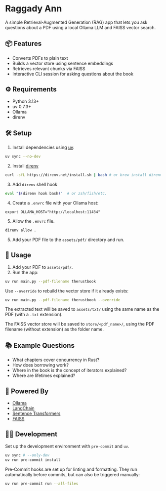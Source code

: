 # Raggady Ann

A simple Retrieval-Augmented Generation (RAG) app that lets you ask questions about a PDF using a local Ollama LLM and FAISS vector search.

## 📦 Features

- Converts PDFs to plain text
- Builds a vector store using sentence embeddings
- Retrieves relevant chunks via FAISS
- Interactive CLI session for asking questions about the book

## ⚙️ Requirements

* Python 3.13+
* uv 0.7.3+
* Ollama
* direnv

## 🛠️ Setup

1. Install dependencies using [uv](https://github.com/astral-sh/uv):

```bash
uv sync --no-dev
```

2. Install [direnv](https://direnv.net/)

```bash
curl -sfL https://direnv.net/install.sh | bash # or brew install direnv
```

3. Add `direnv` shell hook

```bash
eval "$(direnv hook bash)"  # or zsh/fish/etc.
```


4. Create a `.envrc` file with your Ollama host:

```env
export OLLAMA_HOST="http://localhost:11434"
```

5. Allow the `.envrc` file.

```bash
direnv allow .
```

5. Add your PDF file to the `assets/pdf/` directory and run.


## 🚀 Usage

1. Add your PDF to `assets/pdf/`.
2. Run the app:

```bash
uv run main.py --pdf-filename therustbook
````

Use `--override` to rebuild the vector store if it already exists:

```bash
uv run main.py --pdf-filename therustbook --override
```

The extracted text will be saved to `assets/txt/` using the same name as the PDF (with a `.txt` extension).

The FAISS vector store will be saved to `store/<pdf_name>/`, using the PDF filename (without extension) as the folder name.


## 📚 Example Questions

* What chapters cover concurrency in Rust?
* How does borrowing work?
* Where in the book is the concept of iterators explained?
* Where are lifetimes explained?

## 🧠 Powered By

* [Ollama](https://ollama.com)
* [LangChain](https://www.langchain.com/)
* [Sentence Transformers](https://www.sbert.net/)
* [FAISS](https://github.com/facebookresearch/faiss)


## 🧑‍💻 Development

Set up the development environment with `pre-commit` and `uv`.

```bash
uv sync # --only-dev
uv run pre-commit install
```

Pre-Commit hooks are set up for linting and formatting. They run automatically before commits, but can also be triggered manually:

```bash
uv run pre-commit run --all-files
```
